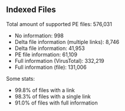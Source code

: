 ## Indexed Files

<!--FileStats-->
Total amount of supported PE files: 576,031

* No information: 998
* Delta file information (multiple links): 8,746
* Delta file information: 41,953
* PE file information: 61,109
* Full information (VirusTotal): 332,219
* Full information (file): 131,006

Some stats:

* 99.8% of files with a link
* 98.3% of files with a single link
* 91.0% of files with full information
<!--/FileStats-->
